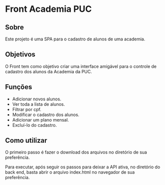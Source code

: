 # Front Academia PUC


## Sobre
Este projeto é uma SPA para o cadastro de alunos de uma academia.


## Objetivos
O Front tem como objetivo criar uma interface amigável para o controle de cadastro dos alunos da Academia da PUC.


## Funções
* Adicionar novos alunos.
* Ver toda a lista de alunos.
* Filtrar por cpf.
* Modificar o cadastro dos alunos.
* Adicionar um plano mensal.
* Excluí-lo do cadastro.



## Como utilizar
O primeiro passo é fazer o download dos arquivos no diretório de sua preferência.

Para executar, após seguir os passos para deixar a API ativa, no diretório do back end, basta abrir o arquivo index.html no navegador de sua preferência.
